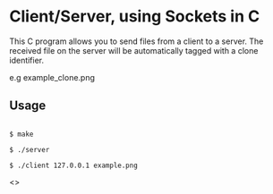 # Client/Server, using Sockets in C
This C program allows you to send files from a client to a server. The received file on the server will be automatically tagged with a clone identifier.

e.g
    example_clone.png

## Usage
<pre><code>
$ make <br>
$ ./server <br>
$ ./client 127.0.0.1 example.png
</code></pre>
<>
